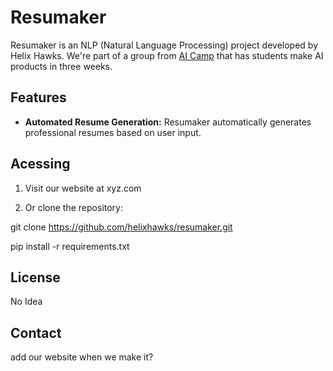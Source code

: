 # Resumaker



Resumaker is an NLP (Natural Language Processing) project developed by Helix Hawks. We're part of a group from [AI Camp]((https://www.ai-camp.org/))
that has students make AI products in three weeks.

## Features

- **Automated Resume Generation:** Resumaker automatically generates professional resumes based on user input.

## Acessing

1. Visit our website at xyz.com

2. Or clone the repository:

git clone https://github.com/helixhawks/resumaker.git

pip install -r requirements.txt


## License

No Idea

## Contact

 add our website when we make it?
